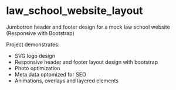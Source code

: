 # law_school_website_layout
Jumbotron header and footer design for a mock law school website (Responsive with Bootstrap)

Project demonstrates:
- SVG logo design
- Responsive header and footer layout design with bootstrap
- Photo optimization
- Meta data optomized for SEO
- Animations, overlays and layered elements
